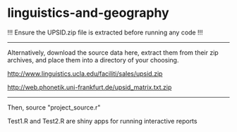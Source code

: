 # linguistics-and-geography
!!! Ensure the UPSID.zip file is extracted before running any code !!!

--------------

Alternatively, download the source data here, extract them from their zip archives, and place them into a directory of your choosing.
 
 http://www.linguistics.ucla.edu/faciliti/sales/upsid.zip
 
 http://web.phonetik.uni-frankfurt.de/upsid_matrix.txt.zip
 
 --------------
 
 Then, source "project_source.r"
 
 Test1.R and Test2.R are shiny apps for running interactive reports
